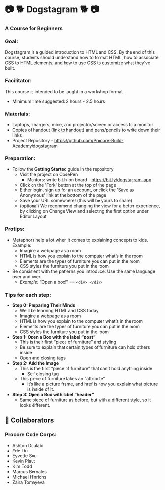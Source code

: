 # :camera: :dog2: Dogstagram :dog2: :camera:
### A Course for Beginners

### Goal:
Dogstagram is a guided introduction to HTML and CSS. By the end of this course, students should understand how to format HTML, how to associate CSS to HTML elements, and how to use CSS to customize what they’ve built.

### Facilitator:
This course is intended to be taught in a workshop format
  * Minimum time suggested: 2 hours - 2.5 hours

### Materials:
* Laptops, chargers, mice, and projector/screen or access to a monitor
* Copies of handout ([link to handout](https://docs.google.com/document/d/1pqQZTazaBOTMyjRsVNwuReCORkhCtnxu_gcY4-sYiyQ/edit?usp=sharing)) and pens/pencils to write down their links
* Project Repository - https://github.com/Procore-Build-Academy/dogstagram

### Preparation:
* Follow the **Getting Started** guide in the repository
  * Visit the project on CodePen
    * Mentors: write bit.ly on board - https://bit.ly/dogstagram-app
  * Click on the 'Fork' button at the top of the page
  * Either login, sign up for an account, or click the 'Save as Anonymous' link at the bottom of the page
  * Save your URL somewhere! (this will be yours to share)
  * (optional) We recommend changing the view for a better experience, by clicking on Change View and selecting the first option under Editor Layout

### Protips:
* Metaphors help a lot when it comes to explaining concepts to kids. Example:
  * Imagine a webpage as a room
  * HTML is how you explain to the computer what’s in the room
  * Elements are the types of furniture you can put in the room
  * CSS styles the furniture you put in the room
* Be consistent with the patterns you introduce. Use the same language over and over.
  * _Example:_ “Open a box!” == `<div> </div>`

### Tips for each step:
* **Step 0: Preparing Their Minds**
  * We’ll be learning HTML and CSS today
  * Imagine a webpage as a room
  * HTML is how you explain to the computer what’s in the room
  * Elements are the types of furniture you can put in the room
  * CSS styles the furniture you put in the room
* **Step 1: Open a Box with the label “post”**
  * This is their first “piece of furniture” and styling
  * Be sure to explain that certain types of furniture can hold others inside
  * Open and closing tags
* **Step 2: Add the Image**
  * This is the first “piece of furniture” that can’t hold anything inside
    * Self closing tag
  * This piece of furniture takes an “attribute” 
    * It’s like a picture frame, and href is how you explain what picture is inside of it.
* **Step 3: Open a Box with label “header”**
  * Same piece of furniture as before, but with a different style, so it looks different.

## :star2: Collaborators
### Procore Code Corps:
* Ashton Doulabi
* Eric Liu
* Eyvette Sou
* Kevin Plaut
* Kim Todd
* Marcus Bernales
* Michael Hinrichs
* Zaira Tomayeva
